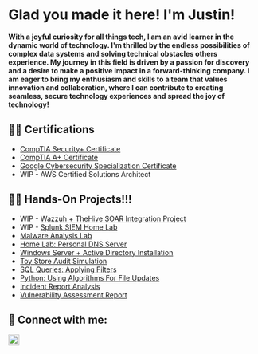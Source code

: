 <h1>Glad you made it here! I'm Justin! </h1>

<b>With a joyful curiosity for all things tech, I am an avid learner in the dynamic world of technology. I'm thrilled by the endless possibilities of complex data systems and solving technical obstacles others experience. My journey in this field is driven by a passion for discovery and a desire to make a positive impact in a forward-thinking company. I am eager to bring my enthusiasm and skills to a team that values innovation and collaboration, where I can contribute to creating seamless, secure technology experiences and spread the joy of technology!</b>

<h2>👨‍💻 Certifications</h2>

  - [CompTIA Security+ Certificate](https://www.credly.com/badges/ee248e74-ab6f-4333-9c52-fa22e3722a44/public_url)
  - [CompTIA A+ Certificate](https://www.credly.com/badges/795a7d96-dfcf-401d-aa34-b3b27125a101/public_url)
  - [Google Cybersecurity Specialization Certificate](https://www.coursera.org/account/accomplishments/specialization/RUZEVJH8K5A5)
  - WIP - AWS Certified Solutions Architect

<h2>👨‍💻 Hands-On Projects!!! </h2>

  - WIP - [Wazzuh + TheHive SOAR Integration Project](https://github.com/xJustinW/SOAR-Implementation)
  - WIP - [Splunk SIEM Home Lab](https://github.com/xJustinW/Splunk-Home-Lab)
  - [Malware Analysis Lab](https://github.com/xJustinW/Malware-Analysis-Lab)
  - [Home Lab: Personal DNS Server](https://github.com/xJustinW/AD-Block-DNS-Server)
  - [Windows Server + Active Directory Installation](https://github.com/xJustinW/Windows-Server-and-Active-Directory)
  - [Toy Store Audit Simulation](https://github.com/xJustinW/Toy-Store-Audit-Simulation)
  - [SQL Queries: Applying Filters](https://github.com/xJustinW/SQL-Queries-Applying-Filters)
  - [Python: Using Algorithms For File Updates](https://github.com/xJustinW/Python-And-Algorithms)
  - [Incident Report Analysis](https://github.com/xJustinW/Incident-Report-Analysis)
  - [Vulnerability Assessment Report](https://github.com/xJustinW/Vulnerability-Assessment)


<h2> 🤳 Connect with me:</h2>

[<img align="left" alt="JoshMadakor | LinkedIn" width="22px" src="https://cdn.jsdelivr.net/npm/simple-icons@v3/icons/linkedin.svg" />][linkedin]

[linkedin]: https://www.linkedin.com/in/justin-walker-8b832b2a9/

<!--
**joshmadakor1/joshmadakor1** is a ✨ _special_ ✨ repository because its `README.md` (this file) appears on your GitHub profile.

Here are some ideas to get you started:

- 🔭 I’m currently working on ...
- 🌱 I’m currently learning ...
- 👯 I’m looking to collaborate on ...
- 🤔 I’m looking for help with ...
- 💬 Ask me about ...
- 📫 How to reach me: ...
- 😄 Pronouns: ...
- ⚡ Fun fact: ...
-->
